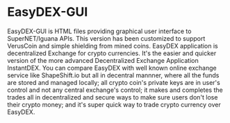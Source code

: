 # EasyDEX-GUI
EasyDEX-GUI is HTML files providing graphical user interface to SuperNET/Iguana APIs.
This version has been customized to support VerusCoin and simple shielding from mined coins.
EasyDEX application is decentralized Exchange for crypto currencies. It's the easier and quicker version of the more advanced Decentralized Exchange Application InstantDEX. You can compare EasyDEX with well known online exchange service like ShapeShift.io but all in decentral mannner, where all the funds are stored and managed locally; all crypto coin's private keys are in user's control and not any central exchange's control; it makes and completes the trades all in decentralized and secure ways to make sure users don't lose their crypto money; and it's super quick way to trade crypto currency over EasyDEX.
